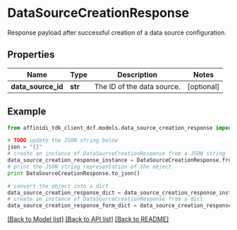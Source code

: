 # DataSourceCreationResponse

Response payload after successful creation of a data source configuration.

## Properties

| Name               | Type    | Description                | Notes      |
| ------------------ | ------- | -------------------------- | ---------- |
| **data_source_id** | **str** | The ID of the data source. | [optional] |

## Example

```python
from affinidi_tdk_client_dcf.models.data_source_creation_response import DataSourceCreationResponse

# TODO update the JSON string below
json = "{}"
# create an instance of DataSourceCreationResponse from a JSON string
data_source_creation_response_instance = DataSourceCreationResponse.from_json(json)
# print the JSON string representation of the object
print DataSourceCreationResponse.to_json()

# convert the object into a dict
data_source_creation_response_dict = data_source_creation_response_instance.to_dict()
# create an instance of DataSourceCreationResponse from a dict
data_source_creation_response_form_dict = data_source_creation_response.from_dict(data_source_creation_response_dict)
```

[[Back to Model list]](../README.md#documentation-for-models) [[Back to API list]](../README.md#documentation-for-api-endpoints) [[Back to README]](../README.md)
